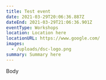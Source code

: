 ```yaml
---
title: Test event
date: 2021-03-29T20:06:36.887Z
dateEnd: 2021-03-29T21:06:36.901Z
eventType: Workshops
location: Location here
locationURL: https://www.google.com/
images:
  - /uploads/dsc-logo.png
summary: Summary here
---
```

Body
